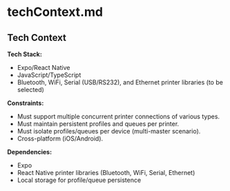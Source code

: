 # techContext.md

## Tech Context

**Tech Stack:**
- Expo/React Native
- JavaScript/TypeScript
- Bluetooth, WiFi, Serial (USB/RS232), and Ethernet printer libraries (to be selected)

**Constraints:**
- Must support multiple concurrent printer connections of various types.
- Must maintain persistent profiles and queues per printer.
- Must isolate profiles/queues per device (multi-master scenario).
- Cross-platform (iOS/Android).

**Dependencies:**
- Expo
- React Native printer libraries (Bluetooth, WiFi, Serial, Ethernet)
- Local storage for profile/queue persistence
